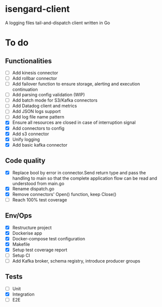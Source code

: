 # isengard-client
A logging files tail-and-dispatch client written in Go

# To do

## Functionalities
- [ ] Add kinesis connector
- [ ] Add rollbar connector
- [ ] Add failover function to ensure storage, alerting and execution continuation 
- [ ] Add parsing config validation (WIP)
- [ ] Add batch mode for S3/Kafka connectors
- [ ] Add Datadog client and metrics
- [ ] Add JSON logs support
- [ ] Add log file name pattern
- [x] Ensure all resources are closed in case of interruption signal
- [x] Add connectors to config
- [x] Add s3 connector
- [x] Unify logging
- [x] Add basic kafka connector

## Code quality
- [x] Replace bool by error in connector.Send return type and pass the handling to main so that the complete application flow can be read and understood from main.go 
- [x] Rename dispatch.go 
- [x] Remove connectors' Open() function, keep Close() 
- [ ] Reach 100% test coverage

## Env/Ops

- [x] Restructure project
- [x] Dockerise app
- [x] Docker-compose test configuration
- [x] Makefile
- [x] Setup test coverage report 
- [ ] Setup CI
- [ ] Add Kafka broker, schema registry, introduce producer groups

## Tests 
- [ ] Unit
- [x] Integration
- [ ] E2E
